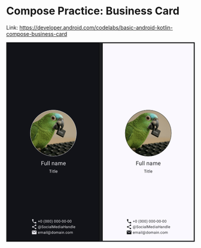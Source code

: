 # Compose Practice: Business Card

Link: https://developer.android.com/codelabs/basic-android-kotlin-compose-business-card

![Result](result/result.png)

